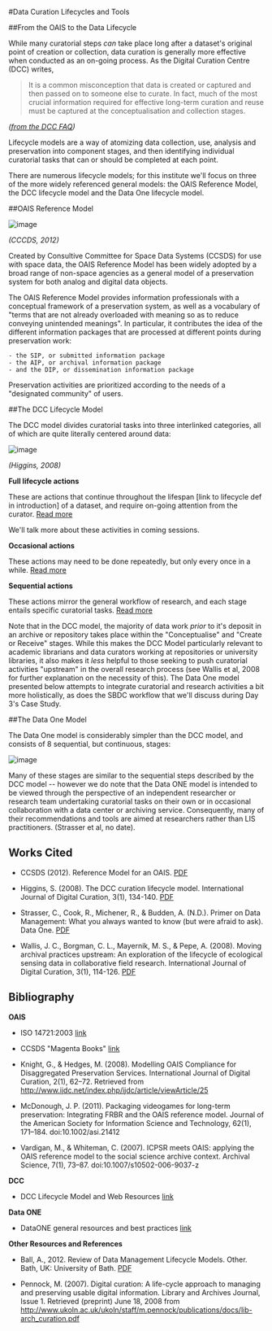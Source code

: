#Data Curation Lifecycles and Tools

##From the OAIS to the Data Lifecycle

While many curatorial steps _can_ take place long after a dataset's original point of creation or collection, data curation is generally more effective when conducted as an on-going process.  As the Digital Curation Centre (DCC) writes, 

>It is a common misconception that data is created or captured and then passed on to someone else to curate. In fact, much of the most crucial information required for effective long-term curation and reuse must be captured at the conceptualisation and collection stages. 

_([from the DCC FAQ](http://www.dcc.ac.uk/resources/curation-lifecycle-model/lifecycle-model-faqs#sthash.I5US5DyT.dpuf))_

Lifecycle models are a way of atomizing data collection, use, analysis and preservation into component stages, and then identifying individual curatorial tasks that can or should be completed at each point. 

There are numerous lifecycle models; for this institute we'll focus on three of the more widely referenced general models: the OAIS Reference Model, the DCC lifecycle model and the Data One lifecycle model.

##OAIS Reference Model

![image](http://www.ncdd.nl/blog/wp-content/uploads/2011/12/OAIS_full.gif)

_(CCCDS, 2012)_

Created by Consultive Committee for Space Data Systems (CCSDS) for use with space data, the OAIS Reference Model has been widely adopted by a broad range of non-space agencies as a general model of a preservation system for both analog and digital data objects.

The OAIS Reference Model provides information professionals with a conceptual framework of a preservation system, as well as a vocabulary of "terms that are not already overloaded with meaning so as to reduce conveying unintended meanings".  In particular, it contributes the idea of the different information packages that are processed at different points during preservation work:

	- the SIP, or submitted information package
	- the AIP, or archival information package
	- and the DIP, or dissemination information package

Preservation activities are prioritized according to the needs of a "designated community" of users.
 
##The DCC Lifecycle Model

The DCC model divides curatorial tasks into three interlinked categories, all of which are quite literally centered around data:

![image](http://www.lib.ua.edu/wiki/sura/images/0/0d/DCC-data-lifecycle.png)

_(Higgins, 2008)_

**Full lifecycle actions**

These are actions that continue throughout the lifespan [link to lifecycle def in introduction] of a dataset, and require on-going attention from the curator.  [Read more](http://www.dcc.ac.uk/resources/curation-lifecycle-model#sthash.QOx0GL9t.dpuf)

We'll talk more about these activities in coming sessions.

**Occasional actions**

These actions may need to be done repeatedly, but only every once in a while. [Read more](http://www.dcc.ac.uk/resources/curation-lifecycle-model#sthash.Iq4isJfb.dpuf)

**Sequential actions**

These actions mirror the general workflow of research, and each stage entails specific curatorial tasks.  [Read more](http://www.dcc.ac.uk/resources/curation-lifecycle-model#sthash.Iq4isJfb.dpuf)

Note that in the DCC model, the majority of data work _prior_ to it's deposit in an archive or repository takes place within the "Conceptualise" and "Create or Receive" stages.  While this makes the DCC Model particularly relevant to academic librarians and data curators working at repositories or university libraries, it also makes it _less_ helpful to those seeking to push curatorial activities "upstream" in the overall research process (see Wallis et al, 2008 for further explanation on the necessity of this).  The Data One model presented below attempts to integrate curatorial and research activities a bit more holistically, as does the SBDC workflow that we'll discuss during Day 3's Case Study.

##The Data One Model

The Data One model is considerably simpler than the DCC model, and consists of 8 sequential, but continuous, stages: 

![image](http://image.slidesharecdn.com/lifecyclestarr-121114085254-phpapp01/95/what-is-the-research-life-cycle-5-638.jpg?cb=1355761447)

Many of these stages are similar to the sequential steps described by the DCC model -- however we do note that the Data ONE model is intended to be viewed through the perspective of an independent researcher or research team undertaking curatorial tasks on their own or in occasional collaboration with a data center or archiving service. Consequently, many of their recommendations and tools are aimed at researchers rather than LIS practitioners. (Strasser et al, no date).

## Works Cited

- CCSDS (2012). Reference Model for an OAIS. [PDF](http://public.ccsds.org/publications/archive/650x0m2.pdf)

- Higgins, S. (2008). The DCC curation lifecycle model. International Journal of Digital Curation, 3(1), 134-140. [PDF](http://www.ijdc.net/index.php/ijdc/article/viewArticle/69)

- Strasser, C., Cook, R., Michener, R., & Budden, A. (N.D.). Primer on Data Management: What you always wanted to know (but were afraid to ask). Data One. [PDF](https://www.dataone.org/sites/all/documents/DataONE_BP_Primer_020212.pdf)

- Wallis, J. C., Borgman, C. L., Mayernik, M. S., & Pepe, A. (2008). Moving archival practices upstream: An exploration of the lifecycle of ecological sensing data in collaborative field research. International Journal of Digital Curation, 3(1), 114-126. [PDF](http://www.ijdc.net/index.php/ijdc/article/viewArticle/67)


## Bibliography

**OAIS**
- ISO 14721:2003 [link](http://www.iso.org/iso/iso_catalogue/catalogue_tc/catalogue_detail.htm?csnumber=24683)

- CCSDS "Magenta Books" [link](http://public.ccsds.org/publications/MagentaBooks.aspx)

- Knight, G., & Hedges, M. (2008). Modelling OAIS Compliance for Disaggregated Preservation Services. International Journal of Digital Curation, 2(1), 62–72. Retrieved from http://www.ijdc.net/index.php/ijdc/article/viewArticle/25

- McDonough, J. P. (2011). Packaging videogames for long-term preservation: Integrating FRBR and the OAIS reference model. Journal of the American Society for Information Science and Technology, 62(1), 171–184. doi:10.1002/asi.21412

- Vardigan, M., & Whiteman, C. (2007). ICPSR meets OAIS: applying the OAIS reference model to the social science archive context. Archival Science, 7(1), 73–87. doi:10.1007/s10502-006-9037-z

**DCC**

- DCC Lifecycle Model and Web Resources [link](http://www.dcc.ac.uk/resources/curation-lifecycle-model)

**Data ONE**

- DataONE general resources and best practices [link](https://www.dataone.org/best-practices)

**Other Resources and References**

- Ball, A., 2012. Review of Data Management Lifecycle Models. Other. Bath, UK: University of Bath. [PDF](http://opus.bath.ac.uk/28587/1/redm1rep120110ab10.pdf)

- Pennock, M. (2007). Digital curation: A life-cycle approach to managing and preserving usable digital information. Library and Archives Journal, Issue 1. Retrieved (preprint) June 18, 2008 from http://www.ukoln.ac.uk/ukoln/staff/m.pennock/publications/docs/lib-arch_curation.pdf
